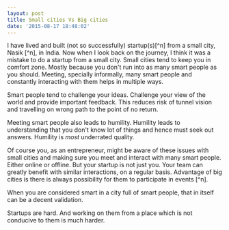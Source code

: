 ```yaml
---
layout: post
title: Small cities Vs Big cities
date: '2015-08-17 18:48:02'
---
```


I have lived and built (not so successfully) startup(s)[^n] from a small city, Nasik [^n], in India. Now when I look back on the journey, I think it was a mistake to do a startup from a small city. Small cities tend to keep you in comfort zone. Mostly because you don't run into as many smart people as you should. Meeting, specially informally, many smart people and constantly interacting with them helps in multiple ways. 

Smart people tend to challenge your ideas. Challenge your view of the world and provide important feedback. This reduces risk of tunnel vision and travelling on wrong path to the point of no return.

Meeting smart people also leads to humility. Humility leads to understanding that you don't know lot of things and hence must seek out answers. Humility is *most* underrated quality.

Of course you, as an entrepreneur, might be aware of these issues with small cities and making sure you meet and interact with many smart people. Either online or offline. But your startup is not just you. Your team can greatly benefit with similar interactions, on a regular basis. Advantage of big cities is there is always possibility for them to participate in events [^n].

When you are considered smart in a city full of smart people, that in itself can be a decent validation. 

Startups are hard. And working on them from a place which is not conducive to them is much harder.  

[^1]: An outsourced product development company, an enterprise SaaS product and a consumer web product.
[^2]: Nasik, city I live in, is small in context of Indian numbers. But it is small in context of how much entrepreneurial activity happens here too.
[^3]: Barcamps, meetup groups, hackthons.
